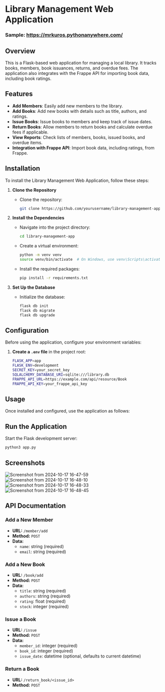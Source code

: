 # Library Management Web Application

### Sample: https://mrkuros.pythonanywhere.com/

## Overview

This is a Flask-based web application for managing a local library. It tracks books, members, book issuances, returns, and overdue fees. The application also integrates with the Frappe API for importing book data, including book ratings.

## Features

- **Add Members**: Easily add new members to the library.
- **Add Books**: Add new books with details such as title, authors, and ratings.
- **Issue Books**: Issue books to members and keep track of issue dates.
- **Return Books**: Allow members to return books and calculate overdue fees if applicable.
- **View Reports**: Check lists of members, books, issued books, and overdue items.
- **Integration with Frappe API**: Import book data, including ratings, from Frappe.

## Installation

To install the Library Management Web Application, follow these steps:

1. **Clone the Repository**
   - Clone the repository:
     ```bash
     git clone https://github.com/yourusername/library-management-app.git
     ```
     
2. **Install the Dependencies**
   - Navigate into the project directory:
     ```bash
     cd library-management-app
     ```
   - Create a virtual environment:
     ```bash
     python -m venv venv
     source venv/bin/activate  # On Windows, use venv\Scripts\activate
     ```
   - Install the required packages:
     ```bash
     pip install -r requirements.txt
     ```

3. **Set Up the Database**
   - Initialize the database:
     ```bash
     flask db init
     flask db migrate
     flask db upgrade
     ```

## Configuration

Before using the application, configure your environment variables:

1. **Create a `.env` file** in the project root:
   ```bash
   FLASK_APP=app
   FLASK_ENV=development
   SECRET_KEY=your_secret_key
   SQLALCHEMY_DATABASE_URI=sqlite:///library.db
   FRAPPE_API_URL=https://example.com/api/resource/Book
   FRAPPE_API_KEY=your_frappe_api_key
## Usage

Once installed and configured, use the application as follows:

## Run the Application

Start the Flask development server:

```bash
python3 app.py
```

## Screenshots
![Screenshot from 2024-10-17 16-47-59](https://github.com/user-attachments/assets/0b6cacaa-91c2-4cb2-beeb-2333f672309f)
![Screenshot from 2024-10-17 16-48-10](https://github.com/user-attachments/assets/8123d4bf-65f1-4ead-969a-d20a9b13aaaf)
![Screenshot from 2024-10-17 16-48-33](https://github.com/user-attachments/assets/cd608481-284f-48de-bce9-baab5a73b733)
![Screenshot from 2024-10-17 16-48-45](https://github.com/user-attachments/assets/f2ac9a64-6f9e-4bdd-994c-26f236a4db9a)





## API Documentation

### Add a New Member

- **URL:** `/member/add`
- **Method:** `POST`
- **Data:**
  - `name`: string (required)
  - `email`: string (required)

### Add a New Book

- **URL:** `/book/add`
- **Method:** `POST`
- **Data:**
  - `title`: string (required)
  - `authors`: string (required)
  - `rating`: float (required)
  - `stock`: integer (required)

### Issue a Book

- **URL:** `/issue`
- **Method:** `POST`
- **Data:**
  - `member_id`: integer (required)
  - `book_id`: integer (required)
  - `issue_date`: datetime (optional, defaults to current datetime)

### Return a Book

- **URL:** `/return_book/<issue_id>`
- **Method:** `POST`

